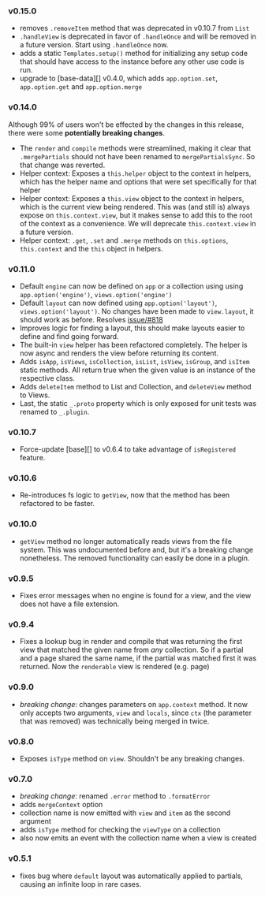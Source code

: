 ### v0.15.0

- removes `.removeItem` method that was deprecated in v0.10.7 from `List`
- `.handleView` is deprecated in favor of `.handleOnce` and will be removed in a future version. Start using `.handleOnce` now.
- adds a static `Templates.setup()` method for initializing any setup code that should have access to the instance before any other use code is run.
- upgrade to [base-data][] v0.4.0, which adds `app.option.set`, `app.option.get` and `app.option.merge`

### v0.14.0

Although 99% of users won't be effected by the changes in this release, there were some **potentially breaking changes**. 

- The `render` and `compile` methods were streamlined, making it clear that `.mergePartials` should not have been renamed to `mergePartialsSync`. So that change was reverted.
- Helper context: Exposes a `this.helper` object to the context in helpers, which has the helper name and options that were set specifically for that helper
- Helper context: Exposes a `this.view` object to the context in helpers, which is the current view being rendered. This was (and still is) always expose on `this.context.view`, but it makes sense to add this to the root of the context as a convenience. We will deprecate `this.context.view` in a future version.
- Helper context: `.get`, `.set` and `.merge` methods on `this.options`, `this.context` and the `this` object in helpers. 

### v0.11.0

- Default `engine` can now be defined on `app` or a collection using using `app.option('engine')`, `views.option('engine')`
- Default `layout` can now defined using `app.option('layout')`, `views.option('layout')`. No changes have been made to `view.layout`, it should work as before. Resolves [issue/#818](../../issues/818)
- Improves logic for finding a layout, this should make layouts easier to define and find going forward.
- The built-in `view` helper has been refactored completely. The helper is now async and renders the view before returning its content.
- Adds `isApp`, `isViews`, `isCollection`, `isList`, `isView`, `isGroup`, and `isItem` static methods. All return true when the given value is an instance of the respective class.
- Adds `deleteItem` method to List and Collection, and `deleteView` method to Views.
- Last, the static `_.proto` property which is only exposed for unit tests was renamed to `_.plugin`.

### v0.10.7

- Force-update [base][] to v0.6.4 to take advantage of `isRegistered` feature.

### v0.10.6

- Re-introduces fs logic to `getView`, now that the method has been refactored to be faster.

### v0.10.0

- `getView` method no longer automatically reads views from the file system. This was undocumented before and, but it's a breaking change nonetheless. The removed functionality can easily be done in a plugin.

### v0.9.5

- Fixes error messages when no engine is found for a view, and the view does not have a file extension.

### v0.9.4

- Fixes a lookup bug in render and compile that was returning the first view that matched the given name from _any_ collection. So if a partial and a page shared the same name, if the partial was matched first it was returned. Now the `renderable` view is rendered (e.g. page)

### v0.9.0

- _breaking change_: changes parameters on `app.context` method. It now only accepts two arguments, `view` and `locals`, since `ctx` (the parameter that was removed) was technically being merged in twice.

### v0.8.0

- Exposes `isType` method on `view`. Shouldn't be any breaking changes.

### v0.7.0

- _breaking change_: renamed `.error` method to `.formatError`
- adds `mergeContext` option
- collection name is now emitted with `view` and `item` as the second argument
- adds `isType` method for checking the `viewType` on a collection
- also now emits an event with the collection name when a view is created

### v0.5.1

- fixes bug where `default` layout was automatically applied to partials, causing an infinite loop in rare cases.
